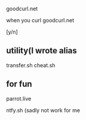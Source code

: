 goodcurl.net

when you curl goodcurl.net

[y/n]

## utility(I wrote alias
transfer.sh
cheat.sh

## for fun

parrot.live

ntfy.sh (sadly not work for me